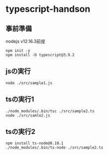 # typescript-handson

## 事前準備
nodejs v12.16.3前提
```
npm init -y
npm install -D typescript@3.9.2
```

## jsの実行
```
node ./src/sample1.js
```


## tsの実行1
```
./node_modules/.bin/tsc ./src/sample2.ts
node ./src/samle2.js
```

## tsの実行2
```
npm install ts-node@8.10.1
./node_modules/.bin/ts-node ./src/sample2.ts
```